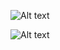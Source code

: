 ![Alt text](img/avatar.jpg?raw=true "Optional Title")

![Alt text](img/avatar.jpg?raw=true "Optional Title")
